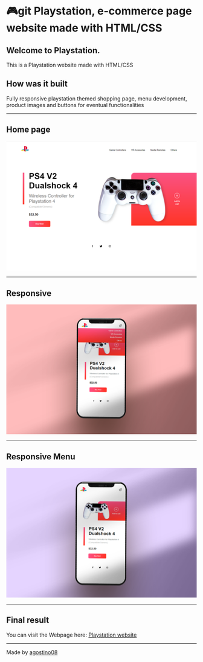 # :video_game:git Playstation, e-commerce page website made with HTML/CSS

 ## Welcome to Playstation.
 
This is a Playstation website made with HTML/CSS

## How was it built 

Fully responsive playstation themed shopping page, menu development, product images and buttons for eventual functionalities


-----
## Home page

![Home](./img/play1.png)

-----
## Responsive

![Home](./img/play2.png)

-----

## Responsive Menu

![Home](./img/play3.png)


-----
## Final result

You can visit the Webpage here: [Playstation website](https://main.d2b1wi4pk2o5v9.amplifyapp.com/)

-----

Made by [agostino08](https://github.com/agostino08)
